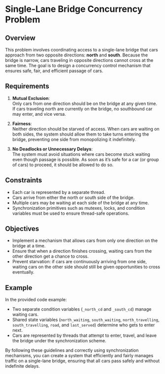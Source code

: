 # Single-Lane Bridge Concurrency Problem

## Overview

This problem involves coordinating access to a single-lane bridge that cars approach from two opposite directions: **north** and **south**. Because the bridge is narrow, cars traveling in opposite directions cannot cross at the same time. The goal is to design a concurrency control mechanism that ensures safe, fair, and efficient passage of cars.

## Requirements

1. **Mutual Exclusion**:  
   Only cars from one direction should be on the bridge at any given time. If cars traveling north are currently on the bridge, no southbound car may enter, and vice versa.

2. **Fairness**:  
   Neither direction should be starved of access. When cars are waiting on both sides, the system should allow them to take turns entering the bridge, preventing one side from monopolizing it indefinitely.

3. **No Deadlocks or Unnecessary Delays**:  
   The system must avoid situations where cars become stuck waiting even though passage is possible. As soon as it’s safe for a car (or group of cars) to proceed, it should be allowed to do so.

## Constraints

- Each car is represented by a separate thread.
- Cars arrive from either the north or south side of the bridge.
- Multiple cars may be waiting at each side of the bridge at any time.
- Synchronization primitives such as mutexes, locks, and condition variables must be used to ensure thread-safe operations.

## Objectives

- Implement a mechanism that allows cars from only one direction on the bridge at a time.
- Ensure that when a direction finishes crossing, waiting cars from the other direction get a chance to cross.
- Prevent starvation: if cars are continuously arriving from one side, waiting cars on the other side should still be given opportunities to cross eventually.

## Example

In the provided code example:
- Two separate condition variables (`_north_cd` and `_south_cd`) manage waiting cars.
- Shared state variables (`north_waiting`, `south_waiting`, `north_travelling`, `south_travelling`, `road`, and `last_served`) determine who gets to enter next.
- Cars are represented by threads that attempt to enter, travel, and leave the bridge under the synchronization scheme.

By following these guidelines and correctly using synchronization mechanisms, you can create a system that efficiently and fairly manages traffic on a single-lane bridge, ensuring that all cars pass safely and without indefinite delays.

